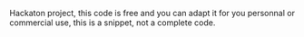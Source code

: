 Hackaton project, this code is free and you can adapt it for you personnal or commercial use, this is a snippet, not a complete code.
